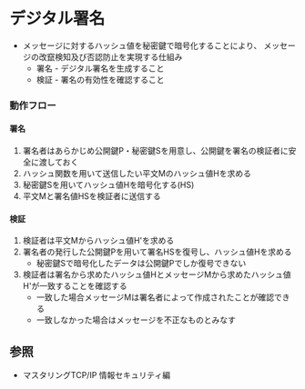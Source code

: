 # デジタル署名
- メッセージに対するハッシュ値を秘密鍵で暗号化することにより、
  メッセージの改竄検知及び否認防止を実現する仕組み
  - 署名 - デジタル署名を生成すること
  - 検証 - 署名の有効性を確認すること

### 動作フロー
#### 署名
1. 署名者はあらかじめ公開鍵P・秘密鍵Sを用意し、公開鍵を署名の検証者に安全に渡しておく
2. ハッシュ関数を用いて送信したい平文Mのハッシュ値Hを求める
3. 秘密鍵Sを用いてハッシュ値Hを暗号化する(HS)
4. 平文Mと署名値HSを検証者に送信する

#### 検証
1. 検証者は平文Mからハッシュ値H'を求める
2. 署名者の発行した公開鍵Pを用いて署名HSを復号し、ハッシュ値Hを求める
    - 秘密鍵Sで暗号化したデータは公開鍵Pでしか復号できない
3. 検証者は署名から求めたハッシュ値HとメッセージMから求めたハッシュ値H'が一致することを確認する
    - 一致した場合メッセージMは署名者によって作成されたことが確認できる
    - 一致しなかった場合はメッセージを不正なものとみなす

## 参照
- マスタリングTCP/IP 情報セキュリティ編
